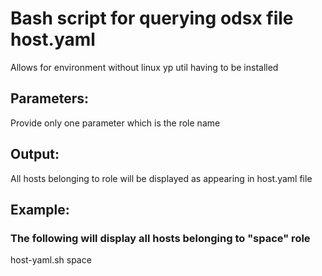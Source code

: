 # Bash script for querying odsx file host.yaml
Allows for environment without linux yp util having to be installed
## Parameters:
Provide only one parameter which is the role name
## Output:
All hosts belonging to role will be displayed as appearing in host.yaml file
## Example:
### The following will display all hosts belonging to "space" role
host-yaml.sh space
